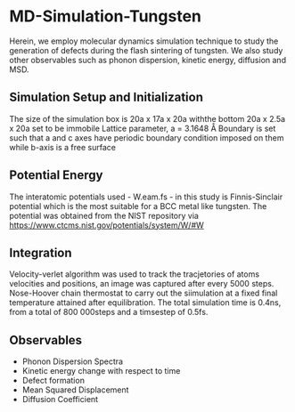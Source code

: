 # MD-Simulation-Tungsten
Herein, we employ molecular dynamics simulation technique to study the generation of defects during the flash sintering of tungsten. We also study other observables such as phonon dispersion, kinetic energy, diffusion and MSD.


## Simulation Setup and Initialization
The size of the simulation box is 20a x 17a x 20a withthe bottom 20a x 2.5a x 20a set to be immobile
Lattice parameter, a = 3.1648 Å
Boundary is set such that a and c axes have periodic boundary condition imposed on them while b-axis is a free surface

## Potential Energy
The interatomic potentials used - W.eam.fs - in this study is Finnis-Sinclair potential which is the most suitable for a BCC metal like tungsten. The potential was obtained from the NIST repository via https://www.ctcms.nist.gov/potentials/system/W/#W 

## Integration 
Velocity-verlet algorithm was used to track the tracjetories of atoms velocities and positions,  an image was captured after every 5000 steps.
Nose-Hoover chain thermostat to carry out the siimulation at a fixed final temperature attained after equilibration.
The total simulation time is 0.4ns, from a total of 800 000steps and a timsestep of 0.5fs.

## Observables
- Phonon Dispersion Spectra
- Kinetic energy change with respect to time
- Defect formation
- Mean Squared Displacement
- Diffusion Coefficient
